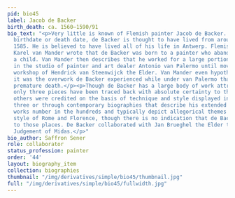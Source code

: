 ```yaml
---
pid: bio45
label: Jacob de Backer
birth_death: ca. 1560–1590/91
bio_text: "<p>Very little is known of Flemish painter Jacob de Backer. With no set
  birthdate or death date, de Backer is thought to have lived from around 1555 to
  1585. He is believed to have lived all of his life in Antwerp. Flemish biographer
  Karel van Mander wrote that de Backer was born to a painter who abandoned him as
  a child. Van Mander then describes that he worked for a large portion of his life
  in the studio of painter and art dealer Antonio van Palermo until moving to the
  workshop of Hendrick van Steenwijck the Elder. Van Mander even hypothesizes that
  it was the overwork de Backer experienced while under van Palermo that led to his
  premature death.</p><p>Though de Backer has a large body of work attributed to him,
  only three pieces have been traced back with absolute certainty to the artist. The
  others were credited on the basis of technique and style displayed in the original
  three or through contemporary biographies that describe his extended oeuvre. These
  works number in the hundreds and typically depict allegorical themes in the Mannerist
  style of Rome and Florence, though there is no indication that de Backer ever traveled
  to those places. De Backer collaborated with Jan Brueghel the Elder to create The
  Judgement of Midas.</p>"
bio_author: Saffron Sener
role: collaborator
status_profession: painter
order: '44'
layout: biography_item
collection: biographies
thumbnail: "/img/derivatives/simple/bio45/thumbnail.jpg"
full: "/img/derivatives/simple/bio45/fullwidth.jpg"
---
```

